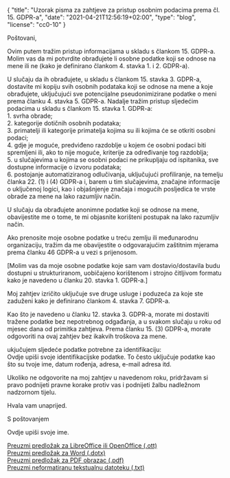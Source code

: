 {
    "title": "Uzorak pisma za zahtjeve za pristup osobnim podacima prema čl. 15. GDPR-a",
    "date": "2021-04-21T12:56:19+02:00",
    "type": "blog",
    "license": "cc0-10"
}

<div class="blog-letter">
<p>Poštovani,</p>

<p>Ovim putem tražim pristup informacijama u skladu s člankom 15. GDPR-a. Molim vas da mi potvrdite obrađujete li osobne podatke koji se odnose na mene ili ne (kako je definirano člankom 4. stavka 1. i 2. GDPR-a).</p>

<p>U slučaju da ih obrađujete, u skladu s člankom 15. stavka 3. GDPR-a, dostavite mi kopiju svih osobnih podataka koji se odnose na mene a koje obrađujete, uključujući sve potencijalne pseudonimizirane podatke o meni prema članku 4. stavka 5. GDPR-a. Nadalje tražim pristup sljedećim podacima u skladu s člankom 15. stavka 1. GDPR-a:<br>
1. svrha obrade;<br>
2. kategorije dotičnih osobnih podataka;<br>
3. primatelji ili kategorije primatelja kojima su ili kojima će se otkriti osobni podaci;<br>
4. gdje je moguće, predviđeno razdoblje u kojem će osobni podaci biti spremljeni ili, ako to nije moguće, kriterije za određivanje tog razdoblja;<br>
5. u slučajevima u kojima se osobni podaci ne prikupljaju od ispitanika, sve dostupne informacije o izvoru podataka;<br>
6. postojanje automatiziranog odlučivanja, uključujući profiliranje, na temelju članka 22. (1) i (4) GDPR-a i, barem u tim slučajevima, značajne informacije o uključenoj logici, kao i objašnjenje značaja i mogućih posljedica te vrste obrade za mene na lako razumljiv način.</p>

<p>U slučaju da obrađujete anonimne podatke koji se odnose na mene, obavijestite me o tome, te mi objasnite korišteni postupak na lako razumljiv način.</p>

<p>Ako prenosite moje osobne podatke u treću zemlju ili međunarodnu organizaciju, tražim da me obavijestite o odgovarajućim zaštitnim mjerama prema članku 46 GDPR-a u vezi s prijenosom.</p>

<p>[Molim vas da moje osobne podatke koje sam vam dostavio/dostavila budu dostupni u strukturiranom, uobičajeno korištenom i strojno čitljivom formatu kako je navedeno u članku 20. stavka 1. GDPR-a.]</p>

<p>Moj zahtjev izričito uključuje sve druge usluge i poduzeća za koje ste zaduženi kako je definirano člankom 4. stavka 7. GDPR-a.</p>

<p>Kao što je navedeno u članku 12. stavka 3. GDPR-a, morate mi dostaviti tražene podatke bez nepotrebnog odgađanja, a u svakom slučaju u roku od mjesec dana od primitka zahtjeva. Prema članku 15. (3) GDPR-a, morate odgovoriti na ovaj zahtjev bez ikakvih troškova za mene.</p>

<p>ukjučujem sljedeće podatke potrebne za identifikaciju:<br>
<span class="blog-letter-fill-in">Ovdje upiši svoje identifikacijske podatke. To često uključuje podatke kao što su tvoje ime, datum rođenja, adresa, e-mail adresa itd.</span></p>

<p>Ukoliko ne odgovorite na moj zahtjev u navedenom roku, pridržavam si pravo podnijeti pravne korake protiv vas i podnijeti žalbu nadležnom nadzornom tijelu.</p>

<p>Hvala vam unaprijed.</p>

<p>S poštovanjem</p>

<p><span class="blog-letter-fill-in">Ovdje upiši svoje ime.</span></p>
</div>

<a href="/downloads/primjerak-pisma-gdpr-zahtjev-pristup-osobnipodaci.org.ott" class="button button-primary" style="margin-bottom: 10px;">Preuzmi predložak za LibreOffice ili OpenOffice (.ott)</a><br>
<a href="/downloads/primjerak-pisma-gdpr-zahtjev-pristup-osobnipodaci.org.dotx" class="button button-secondary" style="margin-bottom: 10px;">Preuzmi predložak za Word (.dotx)</a><br>
<a href="/downloads/primjerak-pisma-gdpr-zahtjev-pristup-osobnipodaci.org.pdf" class="button button-secondary" style="margin-bottom: 10px;">Preuzmi predložak za PDF obrazac (.pdf)</a><br>
<a href="/downloads/primjerak-pisma-gdpr-zahtjev-pristup-osobnipodaci.org.txt" class="button button-secondary">Preuzmi neformatiranu tekstualnu datoteku (.txt)</a>
